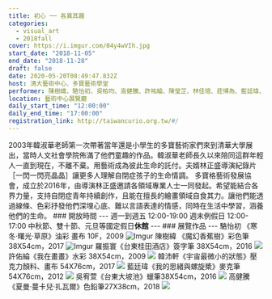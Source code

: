 ```yaml
---
title: 初心 ── 各異其趣
categories:
  - visual_art
  - 2018fall
cover: https://i.imgur.com/04y4wVIh.jpg
start_date: "2018-11-05"
end_date: "2018-11-28"
draft: false
date: 2020-05-20T08:49:47.832Z
host: 清大藝術中心、多寶藝術學堂
performer: 陳樹緯、駱怡初、吳柏均、高健騰、許祐綸、陳瑩芷、林佳瑄、莊博為、藍廷瑋、韓沛軒、吳宥萱、羅翊宸
location: 藝術中心展覽廳
daily_start_time: "12:00:00"
daily_end_time: "17:00:00"
registration_link: http://taiwancurio.org.tw/#/
---
```


2003年韓淑華老師第一次帶著當年還是小學生的多寶藝術家們來到清華大學展出，當時人文社會學院佈滿了他們童趣的作品。韓淑華老師長久以來陪同這群年輕人一直到現在，不離不棄。用藝術成為彼此生命的託付。夫婿林正盛導演紀錄片［一閃一閃亮晶晶］讓更多人理解自閉症孩子的生命情調。 多寶格藝術發展協會，成立於2016年，由導演林正盛邀請各領域專業人士一同發起。希望能結合各界力量，支持自閉症青年持續創作，且能在擅長的繪畫領域自食其力。讓他們能透過線條、色彩抒發他們深埋心底、難以言語表達的情感，同時在生活中學習，涵養他們的生命。 ### 開放時間 --- 週一到週五 12:00-19:00 週末例假日 12:00-17:00 中秋節、雙十節、元旦等國定假日**休館** --- ### 展覽作品 --- 駱怡初 《寒冬‧曙光‧草原》油彩 畫布 10F，2009 ![Imgur](https://i.imgur.com/wfYBIaS.jpg) 陳樹緯 《魔幻香蕉樹》彩色筆 38X54cm，2017 ![Imgur](https://i.imgur.com/iOXZ4Lt.jpg) 羅振寰《台東桂田酒店》簽字筆 38X54cm，2016 ![](http://arts.nthu.edu.tw/static/upload/exhibition/250/IMG\_9249.JPG) 許佑綸《我在畫畫》水彩 38X54cm，2009 ![](http://arts.nthu.edu.tw/static/upload/exhibition/250/IMG\_9250.JPG) 韓沛軒《宇宙最微小的狀態》壓克力顏料、畫布 54X76cm，2017 ![](http://arts.nthu.edu.tw/static/upload/exhibition/250/IMG\_9251.JPG) 藍廷瑋《我的思緒與螺旋槳》麥克筆54X76cm，2012 ![](http://arts.nthu.edu.tw/static/upload/exhibition/250/IMG\_9252.JPG) 吳宥萱《台東大坡池》蠟筆38X54cm，2016 ![](http://arts.nthu.edu.tw/static/upload/exhibition/250/IMG\_9253.JPG) 高健騰 《夏曼‧蔓卡兒‧扎瓦爾》色鉛筆27X38cm，2018 ![](http://arts.nthu.edu.tw/static/upload/exhibition/250/IMG\_9254.JPG) 